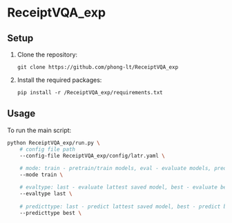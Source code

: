 # ReceiptVQA_exp
## Setup

1. Clone the repository:
    ```
    git clone https://github.com/phong-lt/ReceiptVQA_exp
    ```
2. Install the required packages:
    ```
    pip install -r /ReceiptVQA_exp/requirements.txt
    ```

## Usage

To run the main script:
```bash
python ReceiptVQA_exp/run.py \
	# config file path
	--config-file ReceiptVQA_exp/config/latr.yaml \
 
	# mode: train - pretrain/train models, eval - evaluate models, predict - predict trained models
	--mode train \

	# evaltype: last - evaluate lattest saved model, best - evaluate best-err saved model 
	--evaltype last \
	
	# predicttype: last - predict lattest saved model, best - predict best-err saved model 
	--predicttype best \
```